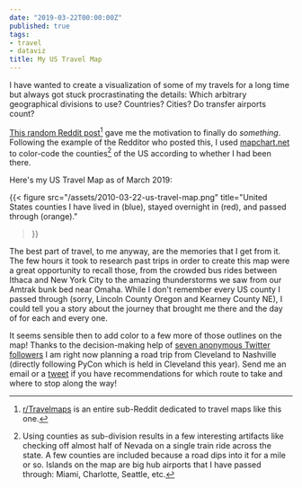 ```yaml
---
date: "2019-03-22T00:00:00Z"
published: true
tags:
- travel
- dataviz
title: My US Travel Map
---
```


I have wanted to create a visualization of some of my travels for a long time but always got stuck procrastinating the details: Which arbitrary geographical divisions to use? Countries? Cities? Do transfer airports count?

[This random Reddit post](https://www.reddit.com/r/MapPorn/comments/a9cu33/finally_finished_a_map_of_everywhere_ive_been_i/)[^reddit] gave me the motivation to finally do _something_. Following the example of the Redditor who posted this, I used [mapchart.net](https://mapchart.net/usa-counties.html) to color-code the counties[^counties] of the US according to whether I had been there.

Here's my US Travel Map as of March 2019:

{{< figure
  src="/assets/2010-03-22-us-travel-map.png"
  title="United States counties I have lived in (blue), stayed overnight in (red), and passed through (orange)."
>}}

The best part of travel, to me anyway, are the memories that I get from it. The few hours it took to research past trips in order to create this map were a great opportunity to recall those, from the crowded bus rides between Ithaca and New York City to the amazing thunderstorms we saw from our Amtrak bunk bed near Omaha. While I don't remember every US county I passed through (sorry, Lincoln County Oregon and Kearney County NE), I could tell you a story about the journey that brought me there and the day of for each and every one.

It seems sensible then to add color to a few more of those outlines on the map! Thanks to the decision-making help of [seven anonymous Twitter followers](https://twitter.com/jonemo/status/1102092116728012801) I am right now planning a road trip from Cleveland to Nashville (directly following PyCon which is held in Cleveland this year). Send me an email or a [tweet](https://twitter.com/jonemo) if you have recommendations for which route to take and where to stop along the way!

[^counties]: Using counties as sub-division results in a few interesting artifacts like checking off almost half of Nevada on a single train ride across the state. A few counties are included because a road dips into it for a mile or so. Islands on the map are big hub airports that I have passed through: Miami, Charlotte, Seattle, etc.
[^reddit]: [r/Travelmaps](https://www.reddit.com/r/Travelmaps) is an entire sub-Reddit dedicated to travel maps like this one.
